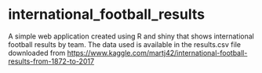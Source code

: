 # international_football_results
A simple web application created using R and shiny that shows international football results by team. 
The data used is available in the results.csv file downloaded from 
https://www.kaggle.com/martj42/international-football-results-from-1872-to-2017
